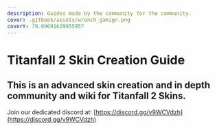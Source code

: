 ```yaml
---
description: Guides made by the community for the community.
cover: .gitbook/assets/wrench_gamign.png
coverY: 79.09691629955957
---
```


# Titanfall 2 Skin Creation Guide

## This is an advanced skin creation and in depth community and wiki for Titanfall 2 Skins.

Join our dedicated discord at: [https://discord.gg/v9WCVdzh](https://discord.gg/v9WCVdzh)
